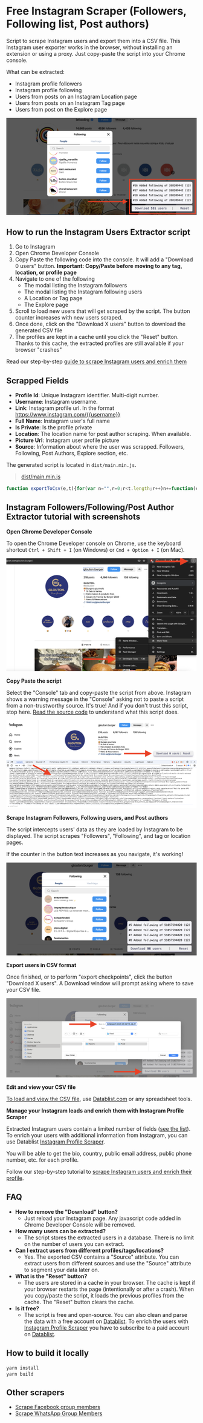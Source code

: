 # Free Instagram Scraper (Followers, Following list, Post authors)

Script to scrape Instagram users and export them into a CSV file. This Instagram user exporter works in the browser, without installing an extension or using a proxy. Just copy-paste the script into your Chrome console.

What can be extracted:
- Instagram profile followers
- Instagram profile following
- Users from posts on an Instagram Location page
- Users from posts on an Instagram Tag page
- Users from post on the Explore page

![Instagram Users Scraper](statics/screen_script.png)

## How to run the Instagram Users Extractor script

 1. Go to Instagram
 1. Open Chrome Developer Console
 1. Copy Paste the following code into the console. It will add a "Download 0 users" button. **Important: Copy/Paste before moving to any tag, location, or profile page**
 1. Navigate to one of the following
    - The modal listing the Instagram followers
    - The modal listing the Instagram following users
    - A Location or Tag page
    - The Explore page
 1. Scroll to load new users that will get scraped by the script. The button counter increases with new users scraped.
 1. Once done, click on the "Download X users" button to download the generated CSV file
 1. The profiles are kept in a cache until you click the "Reset" button. Thanks to this cache, the extracted profiles are still available if your browser "crashes"


 Read our step-by-step [guide to scrape Instagram users and enrich them](https://www.datablist.com/how-to/scrape-instagram-users-free-followers-followings-authors)

## Scrapped Fields

- **Profile Id**: Unique Instagram identifier. Multi-digit number.
- **Username**: Instagram username.
- **Link**: Instagram profile url. In the format https://www.instagram.com/{{username}}
- **Full Name**: Instagram user's full name
- **Is Private**: Is the profile private
- **Location**: The location name for post author scraping. When available.
- **Picture Url**: Instagram user profile picture
- **Source**: Information about where the user was scrapped. Followers, Following, Post Authors, Explore section, etc.


The generated script is located in `dist/main.min.js`.

> [dist/main.min.js](dist/main.min.js)

```javascript
function exportToCsv(e,t){for(var n="",r=0;r<t.length;r++)n+=function(e){for(var t="",n=0;n<e.length;n++){var r=null===e[n]||void 0===e[n]?"":e[n].toString(),r=(r=e[n]instanceof Date?e[n].toLocaleString():r).replace(/"/g,'""');0<n&&(t+=","),t+=r=0<=r.search(/("|,|\n)/g)?'"'+r+'"':r}return t+"\n"}(t[r]);var o=new Blob([n],{type:"text/csv;charset=utf-8;"}),i=document.createElement("a");void 0!==i.download&&(o=URL.createObjectURL(o),i.setAttribute("href",o),i.setAttribute("download",e),document.body.appendChild(i),i.click(),document.body.removeChild(i))}const instanceOfAny=(t,e)=>e.some(e=>t instanceof e);let idbProxyableTypes,cursorAdvanceMethods;function getIdbProxyableTypes(){return idbProxyableTypes=idbProxyableTypes||[IDBDatabase,IDBObjectStore,IDBIndex,IDBCursor,IDBTransaction]}function getCursorAdvanceMethods(){return cursorAdvanceMethods=cursorAdvanceMethods||[IDBCursor.prototype.advance,IDBCursor.prototype.continue,IDBCursor.prototype.continuePrimaryKey]}const transactionDoneMap=new WeakMap,transformCache=new WeakMap,reverseTransformCache=new WeakMap;function promisifyRequest(i){var e=new Promise((e,t)=>{const n=()=>{i.removeEventListener("success",r),i.removeEventListener("error",o)},r=()=>{e(wrap(i.result)),n()},o=()=>{t(i.error),n()};i.addEventListener("success",r),i.addEventListener("error",o)});return reverseTransformCache.set(e,i),e}function cacheDonePromiseForTransaction(i){var e;transactionDoneMap.has(i)||(e=new Promise((e,t)=>{const n=()=>{i.removeEventListener("complete",r),i.removeEventListener("error",o),i.removeEventListener("abort",o)},r=()=>{e(),n()},o=()=>{t(i.error||new DOMException("AbortError","AbortError")),n()};i.addEventListener("complete",r),i.addEventListener("error",o),i.addEventListener("abort",o)}),transactionDoneMap.set(i,e))}let idbProxyTraps={get(e,t,n){if(e instanceof IDBTransaction){if("done"===t)return transactionDoneMap.get(e);if("store"===t)return n.objectStoreNames[1]?void 0:n.objectStore(n.objectStoreNames[0])}return wrap(e[t])},set(e,t,n){return e[t]=n,!0},has(e,t){return e instanceof IDBTransaction&&("done"===t||"store"===t)||t in e}};function replaceTraps(e){idbProxyTraps=e(idbProxyTraps)}function wrapFunction(t){return getCursorAdvanceMethods().includes(t)?function(...e){return t.apply(unwrap(this),e),wrap(this.request)}:function(...e){return wrap(t.apply(unwrap(this),e))}}function transformCachableValue(e){return"function"==typeof e?wrapFunction(e):(e instanceof IDBTransaction&&cacheDonePromiseForTransaction(e),instanceOfAny(e,getIdbProxyableTypes())?new Proxy(e,idbProxyTraps):e)}function wrap(e){if(e instanceof IDBRequest)return promisifyRequest(e);if(transformCache.has(e))return transformCache.get(e);var t=transformCachableValue(e);return t!==e&&(transformCache.set(e,t),reverseTransformCache.set(t,e)),t}const unwrap=e=>reverseTransformCache.get(e);function openDB(e,t,{blocked:n,upgrade:r,blocking:o,terminated:i}={}){const s=indexedDB.open(e,t),a=wrap(s);return r&&s.addEventListener("upgradeneeded",e=>{r(wrap(s.result),e.oldVersion,e.newVersion,wrap(s.transaction),e)}),n&&s.addEventListener("blocked",e=>n(e.oldVersion,e.newVersion,e)),a.then(e=>{i&&e.addEventListener("close",()=>i()),o&&e.addEventListener("versionchange",e=>o(e.oldVersion,e.newVersion,e))}).catch(()=>{}),a}const readMethods=["get","getKey","getAll","getAllKeys","count"],writeMethods=["put","add","delete","clear"],cachedMethods=new Map;function getMethod(e,t){if(e instanceof IDBDatabase&&!(t in e)&&"string"==typeof t){if(cachedMethods.get(t))return cachedMethods.get(t);const r=t.replace(/FromIndex$/,""),o=t!==r,i=writeMethods.includes(r);return r in(o?IDBIndex:IDBObjectStore).prototype&&(i||readMethods.includes(r))?(e=async function(e,...t){e=this.transaction(e,i?"readwrite":"readonly");let n=e.store;return o&&(n=n.index(t.shift())),(await Promise.all([n[r](...t),i&&e.done]))[0]},cachedMethods.set(t,e),e):void 0}}replaceTraps(r=>({...r,get:(e,t,n)=>getMethod(e,t)||r.get(e,t,n),has:(e,t)=>!!getMethod(e,t)||r.has(e,t)}));const advanceMethodProps=["continue","continuePrimaryKey","advance"],methodMap={},advanceResults=new WeakMap,ittrProxiedCursorToOriginalProxy=new WeakMap,cursorIteratorTraps={get(e,t){if(!advanceMethodProps.includes(t))return e[t];let n=methodMap[t];return n=n||(methodMap[t]=function(...e){advanceResults.set(this,ittrProxiedCursorToOriginalProxy.get(this)[t](...e))})}};async function*iterate(...e){let t=this;if(t=t instanceof IDBCursor?t:await t.openCursor(...e)){t=t;var n=new Proxy(t,cursorIteratorTraps);for(ittrProxiedCursorToOriginalProxy.set(n,t),reverseTransformCache.set(n,unwrap(t));t;)yield n,t=await(advanceResults.get(n)||t.continue()),advanceResults.delete(n)}}function isIteratorProp(e,t){return t===Symbol.asyncIterator&&instanceOfAny(e,[IDBIndex,IDBObjectStore,IDBCursor])||"iterate"===t&&instanceOfAny(e,[IDBIndex,IDBObjectStore])}replaceTraps(r=>({...r,get(e,t,n){return isIteratorProp(e,t)?iterate:r.get(e,t,n)},has(e,t){return isIteratorProp(e,t)||r.has(e,t)}}));var __awaiter$1=function(e,s,a,l){return new(a=a||Promise)(function(n,t){function r(e){try{i(l.next(e))}catch(e){t(e)}}function o(e){try{i(l.throw(e))}catch(e){t(e)}}function i(e){var t;e.done?n(e.value):((t=e.value)instanceof a?t:new a(function(e){e(t)})).then(r,o)}i((l=l.apply(e,s||[])).next())})},__rest=function(e,t){var n={};for(o in e)Object.prototype.hasOwnProperty.call(e,o)&&t.indexOf(o)<0&&(n[o]=e[o]);if(null!=e&&"function"==typeof Object.getOwnPropertySymbols)for(var r=0,o=Object.getOwnPropertySymbols(e);r<o.length;r++)t.indexOf(o[r])<0&&Object.prototype.propertyIsEnumerable.call(e,o[r])&&(n[o[r]]=e[o[r]]);return n};class ListStorage{constructor(e){this.name="scrape-storage",this.persistent=!0,this.data=new Map,null!=e&&e.name&&(this.name=e.name),null!=e&&e.persistent&&(this.persistent=e.persistent),this.initDB().then(()=>{}).catch(()=>{this.persistent=!1})}get storageKey(){return"storage-"+this.name}initDB(){return __awaiter$1(this,void 0,void 0,function*(){this.db=yield openDB(this.storageKey,6,{upgrade(e,t,n,r){let o;if(t<5)try{e.deleteObjectStore("data")}catch(e){}(o=e.objectStoreNames.contains("data")?r.objectStore("data"):e.createObjectStore("data",{keyPath:"_id",autoIncrement:!0}))&&!o.indexNames.contains("_createdAt")&&o.createIndex("_createdAt","_createdAt"),o&&!o.indexNames.contains("_groupId")&&o.createIndex("_groupId","_groupId"),o&&!o.indexNames.contains("_pk")&&o.createIndex("_pk","_pk",{unique:!0})}})})}_dbGetElem(t,n){return __awaiter$1(this,void 0,void 0,function*(){if(this.persistent&&this.db){const e=(n=n||this.db.transaction("data","readonly")).store;return yield e.index("_pk").get(t)}throw new Error("DB doesnt exist")})}getElem(e){return __awaiter$1(this,void 0,void 0,function*(){if(this.persistent&&this.db)try{return yield this._dbGetElem(e)}catch(e){console.error(e)}else this.data.get(e)})}_dbSetElem(o,i,s=!1,a,l){return __awaiter$1(this,void 0,void 0,function*(){if(this.persistent&&this.db){let e=!1;const n=(l=l||this.db.transaction("data","readwrite")).store;var t=yield n.index("_pk").get(o);if(t)s&&(yield n.put(Object.assign(Object.assign({},t),i)),e=!0);else{const r=Object.assign({_pk:o,_createdAt:new Date},i);a&&(r._groupId=a),yield n.put(r),e=!0}return e}throw new Error("DB doesnt exist")})}addElem(e,t,n=!1,r){return __awaiter$1(this,void 0,void 0,function*(){if(this.persistent&&this.db)try{return yield this._dbSetElem(e,t,n,r)}catch(e){console.error(e)}else this.data.set(e,t);return!0})}addElems(t,i=!1,s){return __awaiter$1(this,void 0,void 0,function*(){if(this.persistent&&this.db){const n=[],r=this.db.transaction("data","readwrite"),o=[];if(t.forEach(([e,t])=>{-1===o.indexOf(e)&&(o.push(e),n.push(this._dbSetElem(e,t,i,s,r)))}),0<n.length){n.push(r.done);const e=yield Promise.all(n);let t=0;return e.forEach(e=>{"boolean"==typeof e&&e&&(t+=1)}),t}return 0}return t.forEach(([e,t])=>{this.addElem(e,t)}),t.length})}deleteFromGroupId(r){return __awaiter$1(this,void 0,void 0,function*(){if(this.persistent&&this.db){let e=0;const n=this.db.transaction("data","readwrite");let t=yield n.store.index("_groupId").openCursor(IDBKeyRange.only(r));for(;t;)t.delete(),t=yield t.continue(),e+=1;return e}throw new Error("Not Implemented Error")})}clear(){return __awaiter$1(this,void 0,void 0,function*(){this.persistent&&this.db?yield this.db.clear("data"):this.data.clear()})}getCount(){return __awaiter$1(this,void 0,void 0,function*(){return this.persistent&&this.db?yield this.db.count("data"):this.data.size})}getAll(){return __awaiter$1(this,void 0,void 0,function*(){if(this.persistent&&this.db){const n=new Map,e=yield this.db.getAll("data");return e&&e.forEach(e=>{var t=e["_id"],e=__rest(e,["_id"]);n.set(t,e)}),n}return this.data})}toCsvData(){return __awaiter$1(this,void 0,void 0,function*(){const t=[],e=(t.push(this.headers),yield this.getAll());return e.forEach(e=>{try{t.push(this.itemToRow(e))}catch(e){console.error(e)}}),t})}}const btnStyles=["display: block;","padding: 0px 4px;","cursor: pointer;","text-align: center;"];function createCta(e){const t=document.createElement("div"),n=[...btnStyles];return e&&n.push("flex-grow: 1;"),t.setAttribute("style",n.join("")),t}const spacerStyles=["margin-left: 4px;","margin-right: 4px;","border-left: 1px solid #2e2e2e;"];function createSpacer(){const e=document.createElement("div");return e.innerHTML="&nbsp;",e.setAttribute("style",spacerStyles.join("")),e}function createTextSpan(e,t){var n,t=t||{};let r;const o=document.createElement("span");return(r=t.bold?(n=document.createElement("strong"),o.append(n),n):o).textContent=e,t.idAttribute&&r.setAttribute("id",t.idAttribute),o}const canvasStyles=["position: fixed;","top: 0;","left: 0;","z-index: 10000;","width: 100%;","height: 100%;","pointer-events: none;"],innerStyles=["position: absolute;","bottom: 30px;","right: 30px;","width: auto;","pointer-events: auto;"],ctaContainerStyles=["align-items: center;","appearance: none;","background-color: #EEE;","border-radius: 4px;","border-width: 0;","box-shadow: rgba(45, 35, 66, 0.4) 0 2px 4px,rgba(45, 35, 66, 0.3) 0 7px 13px -3px,#D6D6E7 0 -3px 0 inset;","box-sizing: border-box;","color: #36395A;","display: flex;","font-family: monospace;","height: 38px;","justify-content: space-between;","line-height: 1;","list-style: none;","overflow: hidden;","padding-left: 16px;","padding-right: 16px;","position: relative;","text-align: left;","text-decoration: none;","user-select: none;","white-space: nowrap;","font-size: 18px;"];class UIContainer{constructor(){this.ctas=[],this.canva=document.createElement("div"),this.canva.setAttribute("style",canvasStyles.join("")),this.inner=document.createElement("div"),this.inner.setAttribute("style",innerStyles.join("")),this.canva.appendChild(this.inner),this.history=document.createElement("div"),this.inner.appendChild(this.history),this.container=document.createElement("div"),this.container.setAttribute("style",ctaContainerStyles.join("")),this.inner.appendChild(this.container)}render(){document.body.appendChild(this.canva)}addCta(e,t){void 0===t?this.ctas.push(e):this.ctas.splice(t,0,e),this.container.innerHTML="",this.ctas.forEach(e=>{this.container.appendChild(e)})}}function randomString(t){var n="abcdefghijklmnopqrstuvwxyzABCDEFGHIJKLMNOPQRSTUVWXYZ0123456789",r=n.length;let o="";for(let e=0;e<t;e++)o+=n.charAt(Math.floor(Math.random()*r));return o}var __awaiter=function(e,s,a,l){return new(a=a||Promise)(function(n,t){function r(e){try{i(l.next(e))}catch(e){t(e)}}function o(e){try{i(l.throw(e))}catch(e){t(e)}}function i(e){var t;e.done?n(e.value):((t=e.value)instanceof a?t:new a(function(e){e(t)})).then(r,o)}i((l=l.apply(e,s||[])).next())})};const historyPanelStyles=["text-align: right;","background: #f5f5fa;","padding: 8px;","margin-bottom: 8px;","border-radius: 8px;","font-family: monospace;","font-size: 16px;","box-shadow: rgba(42, 35, 66, 0.2) 0 2px 2px,rgba(45, 35, 66, 0.2) 0 7px 13px -4px;","color: #2f2f2f;"],historyUlStyles=["list-style: none;","margin: 0;"],historyLiStyles=["line-height: 30px;","display: flex;","align-items: center;","justify-content: right;"],deleteIconStyles=["display: flex;","align-items: center;","padding: 4px 12px;","cursor: pointer;"],deleteIconSvg='<svg stroke="currentColor" fill="none" stroke-width="2" viewBox="0 0 24 24" stroke-linecap="round" stroke-linejoin="round" height="16px" width="16px" xmlns="http://www.w3.org/2000/svg"><polyline points="3 6 5 6 21 6"></polyline><path d="M19 6v14a2 2 0 0 1-2 2H7a2 2 0 0 1-2-2V6m3 0V4a2 2 0 0 1 2-2h4a2 2 0 0 1 2 2v2"></path></svg>';class HistoryTracker{constructor({onDelete:e,divContainer:t,maxLogs:n}){this.maxLogs=5,this.logs=[],this.panelRef=null,this.counter=0,this.onDelete=e,this.container=t,n&&(this.maxLogs=n)}renderPanel(){const e=document.createElement("div");return e.setAttribute("style",historyPanelStyles.join("")),e}renderLogs(){if(this.panelRef&&this.panelRef.remove(),0!==this.logs.length){const r=document.createElement("ul"),e=(r.setAttribute("style",historyUlStyles.join("")),this.logs.forEach(t=>{const e=document.createElement("li");if(e.setAttribute("style",historyLiStyles.join("")),e.innerHTML=`<div>#${t.index} ${t.label} (${t.numberItems})</div>`,t.cancellable){const n=document.createElement("div");n.setAttribute("style",deleteIconStyles.join("")),n.innerHTML=deleteIconSvg,n.addEventListener("click",()=>__awaiter(this,void 0,void 0,function*(){yield this.onDelete(t.groupId);var e=this.logs.findIndex(e=>e.index===t.index);-1!==e&&(this.logs.splice(e,1),this.renderLogs())})),e.append(n)}r.prepend(e)}),this.renderPanel());e.appendChild(r),this.panelRef=e,this.container.appendChild(e)}}addHistoryLog({label:e,groupId:t,numberItems:n,cancellable:r}){this.counter+=1;e={index:this.counter,label:e,groupId:t,numberItems:n,cancellable:r,createdAt:new Date};this.logs.unshift(e),this.logs.length>this.maxLogs&&this.logs.splice(this.maxLogs),this.renderLogs()}cleanLogs(){this.logs=[],this.counter=0,this.renderLogs()}}class FBStorage extends ListStorage{get headers(){return["Profile Id","Username","Link","Full Name","Is Private","Location","Picture Url","Source"]}itemToRow(e){var t="https://www.instagram.com/"+e.username;let n="";return"boolean"==typeof e.isPrivate&&(n=e.isPrivate?"true":"false"),[e.profileId,e.username,t,e.fullName,n,e.location||"",e.pictureUrl,e.source||""]}}const memberListStore=new FBStorage({name:"insta-scrape"}),counterId="scraper-number-tracker",exportName="instaExport";let logsTracker;async function updateConter(){const e=document.getElementById(counterId);if(e){const t=await memberListStore.getCount();e.textContent=t.toString()}}const uiWidget=new UIContainer;function buildCTABtns(){logsTracker=new HistoryTracker({onDelete:async e=>{console.log("Delete "+e),await memberListStore.deleteFromGroupId(e),await updateConter()},divContainer:uiWidget.history,maxLogs:4});const e=createCta(),t=(e.appendChild(createTextSpan("Download ")),e.appendChild(createTextSpan("0",{bold:!0,idAttribute:counterId})),e.appendChild(createTextSpan(" users")),e.addEventListener("click",async function(){var e=(new Date).toISOString(),t=await memberListStore.toCsvData();try{exportToCsv(exportName+`-${e}.csv`,t)}catch(e){console.error("Error while generating export"),console.log(e.stack)}}),uiWidget.addCta(e),uiWidget.addCta(createSpacer()),createCta());t.appendChild(createTextSpan("Reset")),t.addEventListener("click",async function(){await memberListStore.clear(),logsTracker.cleanLogs(),await updateConter()}),uiWidget.addCta(t),uiWidget.render(),window.setTimeout(()=>{updateConter()},1e3)}let sourceGlobal=null;function processResponseUsers(e,i){let t;if(null!=e&&e.users){const n=(t=e.users).map(e=>{var{pk:e,username:t,full_name:n,is_private:r,profile_pic_url:o}=e;return{profileId:e,username:t,fullName:n,source:i,isPrivate:r,pictureUrl:o}}),r=[],o=(n.forEach(e=>{e&&r.push([e.profileId,e])}),randomString(10));memberListStore.addElems(r,!1,o).then(e=>{updateConter(),logsTracker.addHistoryLog({label:i?"Added "+i:"Added items",numberItems:e,groupId:o,cancellable:!1})})}}const locationNameCache={};function saveLocationName(e,t){locationNameCache[e]=t}function sourceString(e,t){switch(e){case"location":return t?locationNameCache[t]?`post authors (loc: ${locationNameCache[t]})`:`post authors (loc: ${t})`:"post authors";case"tag":return t?"post authors #"+t:"post authors";case"followers":return"followers of "+t;case"following":return"following of "+t}}function processResponse(e,t){var n,r;let o,i=null;if(null!=e&&e.data)sourceGlobal=null==(r=null==e?void 0:e.data)?void 0:r.name,o=[],null!=(r=null==(r=null==e?void 0:e.data)?void 0:r.recent)&&r.sections&&o.push(...null==(r=null==(r=null==e?void 0:e.data)?void 0:r.recent)?void 0:r.sections),null!=(r=null==(r=null==e?void 0:e.data)?void 0:r.top)&&r.sections&&o.push(...null==(r=null==(r=null==e?void 0:e.data)?void 0:r.top)?void 0:r.sections);else if(null!=e&&e.native_location_data)null!=(r=null==(r=null==e?void 0:e.native_location_data)?void 0:r.location_info)&&r.name&&(r=e.native_location_data.location_info.name,saveLocationName(null==(n=null==(n=null==e?void 0:e.native_location_data)?void 0:n.location_info)?void 0:n.location_id,r),i=sourceString("location",null==(r=null==(n=null==e?void 0:e.native_location_data)?void 0:n.location_info)?void 0:r.location_id),sourceGlobal=i),o=[],null!=(r=null==(n=null==e?void 0:e.native_location_data)?void 0:n.ranked)&&r.sections&&o.push(...null==(r=null==(n=null==e?void 0:e.native_location_data)?void 0:n.ranked)?void 0:r.sections),null!=(r=null==(n=null==e?void 0:e.native_location_data)?void 0:n.recent)&&r.sections&&o.push(...null==(r=null==(n=null==e?void 0:e.native_location_data)?void 0:n.recent)?void 0:r.sections);else{if(null==e||!e.sections)return;o=null==e?void 0:e.sections}const s=[];if(o.forEach(e=>{e=null==(e=null==e?void 0:e.layout_content)?void 0:e.medias;e&&0<e.length&&s.push(...e)}),0!==s.length){let l=i||t||sourceGlobal;const a=s.map(e=>{e=null==e?void 0:e.media;if(!e)return null;var t=null==e?void 0:e.owner;if(!t)return null;var{pk:t,username:n,full_name:r,is_private:o,profile_pic_url:i}=t;let s=null;const a={profileId:t,username:n,fullName:r,isPrivate:o,pictureUrl:i};return(s=null!=(t=null==e?void 0:e.location)&&t.name?null==(n=null==e?void 0:e.location)?void 0:n.name:s)&&(a.location=s),l&&(a.source=l),a}),c=[],d=(a.forEach(e=>{e&&c.push([e.profileId,e])}),randomString(10));memberListStore.addElems(c,!1,d).then(e=>{updateConter(),logsTracker.addHistoryLog({label:l?"Added "+l:"Added items",numberItems:e,groupId:d,cancellable:!1})})}}function parseResponseExplore(e){console.log(e);const t=null==e?void 0:e.sectional_items;if(t){const n=[];if(t.forEach(e=>{var t;null!=(t=null==e?void 0:e.layout_content)&&t.fill_items&&n.push(...null==(t=null==e?void 0:e.layout_content)?void 0:t.fill_items)}),0!==n.length){const r=n.map(e=>{e=null==e?void 0:e.media;if(!e)return null;var{pk:e,username:t,full_name:n,is_private:r,profile_pic_url:o}=null==e?void 0:e.owner;return{profileId:e,username:t,fullName:n,isPrivate:r,pictureUrl:o,source:"Explore"}}),o=[],i=(r.forEach(e=>{e&&o.push([e.profileId,e])}),randomString(10));memberListStore.addElems(o,!1,i).then(e=>{updateConter(),logsTracker.addHistoryLog({label:"Added items from explore",numberItems:e,groupId:i,cancellable:!1})})}}}function parseResponse(e,t,n){let r=[];try{r.push(JSON.parse(e))}catch(t){var o=e.split("\n");if(o.length<=1)return void console.error("Fail to parse API response",t);for(let e=0;e<o.length;e++){var i=o[e];try{r.push(JSON.parse(i))}catch(e){console.error("Fail to parse API response",t)}}}for(let e=0;e<r.length;e++)if("section"==t)try{processResponse(r[e],n)}catch(e){console.error(e)}else if("users"==t)try{processResponseUsers(r[e],n)}catch(e){console.error(e)}else if("explore"==t)try{parseResponseExplore(r[e])}catch(e){console.error(e)}}const profileUsernamesCache={};async function quickProfileIdLookup(e){if("string"==typeof profileUsernamesCache[e])return profileUsernamesCache[e];var t=await memberListStore.getElem(e);return t?(profileUsernamesCache[e]=t.username,t.username):null}function main(){buildCTABtns();const a=/\/api\/v1\/tags\/web_info\/\?tag_name=(?<tag_name>[\w|_|-]+)/gi,l=/\/api\/v1\/locations\/web_info\/?location_id=(?<location_id>[\w|_|-]+)/gi,c=/\/api\/v1\/locations\/(?<location_id>[\w|\d]+)\/sections\//gi,e=/\/api\/v1\/[\w|\d|\/]+\/sections\//gi,d=/\/api\/v1\/friendships\/(?<profile_id>\d+)\/followers\//i,u=/\/api\/v1\/friendships\/(?<profile_id>\d+)\/following\//i;let t=XMLHttpRequest.prototype.send;XMLHttpRequest.prototype.send=function(){this.addEventListener("readystatechange",function(){if(4===this.readyState)if(this.responseURL.includes("/api/v1/tags/web_info")){let e;var t=a.exec(this.responseURL);t&&null!=(n=null==t?void 0:t.groups)&&n.tag_name&&(e=t.groups.tag_name),parseResponse(this.responseText,"section",sourceString("tag",e))}else if(this.responseURL.includes("/api/v1/locations/web_info")){let e;var n=l.exec(this.responseURL);n&&null!=(r=null==n?void 0:n.groups)&&r.location_id&&(e=n.groups.location_id),parseResponse(this.responseText,"section",sourceString("location",e))}else if(this.responseURL.match(c)){let e;var t=c.exec(this.responseURL);t&&null!=(o=null==t?void 0:t.groups)&&o.location_id&&(e=t.groups.location_id),parseResponse(this.responseText,"section",sourceString("location",e))}else if(this.responseURL.match(e)||this.responseURL.includes("/api/v1/tags/web_info"))parseResponse(this.responseText,"section","post authors");else if(this.responseURL.includes("/api/v1/discover/web/explore_grid"))parseResponse(this.responseText,"explore","explore");else{var r=d.exec(this.responseURL);if(r){const i=null==(n=null==r?void 0:r.groups)?void 0:n.profile_id;i&&quickProfileIdLookup(i).then(e=>{let t=""+i;e&&(t=i+` (${e})`),parseResponse(this.responseText,"users",sourceString("followers",t))})}else{var o=u.exec(this.responseURL);if(o){const s=null==(t=null==o?void 0:o.groups)?void 0:t.profile_id;s&&quickProfileIdLookup(s).then(e=>{let t=""+s;e&&(t=s+` (${e})`),parseResponse(this.responseText,"users",sourceString("following",t))})}}}},!1),t.apply(this,arguments)}}main();
```

## Instagram Followers/Following/Post Author Extractor tutorial with screenshots

**Open Chrome Developer Console**

To open the Chrome Developer console on Chrome, use the keyboard shortcut `Ctrl + Shift + I` (on Windows) or `Cmd + Option + I` (on Mac).

![Developer Tools](statics/open-developer-tools.png)


**Copy Paste the script**

Select the "Console" tab and copy-paste the script from above. Instagram shows a warning message in the "Console" asking not to  paste a script from a non-trustworthy source. It's true! And if you don't trust this script, stop here. [Read the source code](src/main.ts) to understand what this script does.

![Paste the script](statics/copy-paste-script.png)


**Scrape Instagram Followers, Following users, and Post authors**

The script intercepts users' data as they are loaded by Instagram to be displayed. The script scrapes "Followers", "Following", and tag or location pages.

If the counter in the button text increases as you navigate, it's working!

![Scroll](statics/scrapping-instagram-following.png)



**Export users in CSV format**

Once finished, or to perform "export checkpoints", click the button "Download X users". A Download window will prompt asking where to save your CSV file.

![Download CSV](statics/export-scrapped-data-csv.png)



**Edit and view your CSV file**

[To load and view the CSV file](https://www.datablist.com/csv-editor), use [Datablist.com](https://www.datablist.com/) or any spreadsheet tools.


**Manage your Instagram leads and enrich them with Instagram Profile Scraper**

Extracted Instagram users contain a limited number of fields ([see the list](#scrapped-fields)). To enrich your users with additional information from Instagram, you can use Datablist [Instagram Profile Scraper](https://www.datablist.com/enrichments/instagram-profile-scraper-bulk).

You will be able to get the bio, country, public email address, public phone number, etc. for each profile.

Follow our step-by-step tutorial to [scrape Instagram users and enrich their profile](https://www.datablist.com/how-to/scrape-instagram-users-free-followers-followings-authors).


## FAQ

- **How to remove the "Download" button?**
    - Just reload your Instagram page. Any javascript code added in Chrome Developer Console will be removed.
- **How many users can be extracted?**
    - The script stores the extracted users in a database. There is no limit on the number of users you can extract.
- **Can I extract users from different profiles/tags/locations?**
    - Yes. The exported CSV contains a "Source" attribute. You can extract users from different sources and use the "Source" attribute to segment your data later on.
- **What is the "Reset" button?**
    - The users are stored in a cache in your browser. The cache is kept if your browser restarts the page (intentionally or after a crash). When you copy/paste the script, it loads the previous profiles from the cache. The "Reset" button clears the cache.
- **Is it free?**
    - The script is free and open-source. You can also clean and parse the data with a free account on [Datablist](https://www.datablist.com). To enrich the users with [Instagram Profile Scraper](https://www.datablist.com/enrichments/instagram-profile-scraper-bulk) you have to subscribe to a paid account on [Datablist](https://www.datablist.com). 


## How to build it locally

```
yarn install
yarn build
```


## Other scrapers

- [Scrape Facebook group members](https://github.com/floriandiud/facebook-group-members-scraper)
- [Scrape WhatsApp Group Members](https://github.com/floriandiud/whatsapp-group-members-scraper)